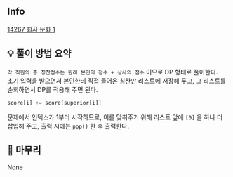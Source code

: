 ## Info
[14267 회사 문화 1](https://www.acmicpc.net/problem/1234)

## 💡 풀이 방법 요약
`각 직원의 총 칭찬점수는 원래 본인의 점수 + 상사의 점수` 이므로 DP 형태로 풀이한다.  
초기 입력을 받으면서 본인한테 직접 들어온 칭찬만 리스트에 저장해 두고, 그 리스트를 순회하면서 DP를 적용해 주면 된다.  
```python
score[i] += score[superior[i]]
```
문제에서 인덱스가 1부터 시작하므로, 이를 맞춰주기 위해 리스트 앞에 `[0]` 을 하나 더 삽입해 주고, 출력 시에는 `pop()` 한 후 출력한다.

## 🙂 마무리
None
